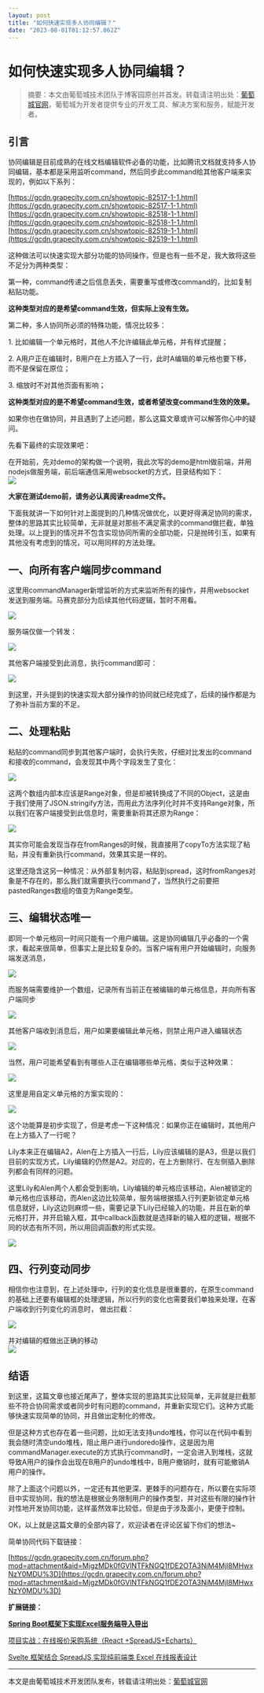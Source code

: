 ```yaml
---
layout: post
title: "如何快速实现多人协同编辑？"
date: "2023-08-01T01:12:57.062Z"
---
```

如何快速实现多人协同编辑？
=============

> 摘要：本文由葡萄城技术团队于博客园原创并首发。转载请注明出处：[葡萄城官网](https://www.grapecity.com.cn/)，葡萄城为开发者提供专业的开发工具、解决方案和服务，赋能开发者。

引言
--

协同编辑是目前成熟的在线文档编辑软件必备的功能，比如腾讯文档就支持多人协同编辑，基本都是采用监听command，然后同步此command给其他客户端来实现的，例如以下系列：

[https://gcdn.grapecity.com.cn/showtopic-82517-1-1.html](https://gcdn.grapecity.com.cn/showtopic-82517-1-1.html)  
[https://gcdn.grapecity.com.cn/showtopic-82518-1-1.html](https://gcdn.grapecity.com.cn/showtopic-82518-1-1.html)  
[https://gcdn.grapecity.com.cn/showtopic-82519-1-1.html](https://gcdn.grapecity.com.cn/showtopic-82519-1-1.html)

这种做法可以快速实现大部分功能的协同操作，但是也有一些不足，我大致将这些不足分为两种类型：

第一种，command传递之后信息丢失，需要重写或修改command的，比如复制粘贴功能。

**这种类型对应的是希望command生效，但实际上没有生效。**

第二种，多人协同所必须的特殊功能，情况比较多：

1\. 比如编辑一个单元格时，其他人不允许编辑此单元格，并有样式提醒；

2\. A用户正在编辑时，B用户在上方插入了一行，此时A编辑的单元格也要下移，而不是保留在原位；

3\. 缩放时不对其他页面有影响；

**这种类型对应的是不希望command生效，或者希望改变command生效的效果。**

如果你也在做协同，并且遇到了上述问题，那么这篇文章或许可以解答你心中的疑问。

先看下最终的实现效果吧：

在开始前，先对demo的架构做一个说明，我此次写的demo是html做前端，并用nodejs做服务端，前后端通信采用websocket的方式，目录结构如下：  
![](https://img2023.cnblogs.com/blog/139239/202307/139239-20230731113856764-324435749.png)

**大家在测试demo前，请务必认真阅读readme文件。**

下面我就讲一下如何针对上面提到的几种情况做优化，以更好得满足协同的需求，整体的思路其实比较简单，无非就是对那些不满足需求的command做拦截，单独处理。以上提到的情况并不包含实现协同所需的全部功能，只是抛砖引玉，如果有其他没有考虑到的情况，可以用同样的方法处理。

一、向所有客户端同步command
-----------------

这里用commandManager新增监听的方式来监听所有的操作，并用websocket发送到服务端。马赛克部分为后续其他代码逻辑，暂时不用看。

![](https://img2023.cnblogs.com/blog/139239/202307/139239-20230731113936601-1782029991.png)

服务端仅做一个转发：

![](https://img2023.cnblogs.com/blog/139239/202307/139239-20230731114000309-1082572574.png)

其他客户端接受到此消息，执行command即可：

![](https://img2023.cnblogs.com/blog/139239/202307/139239-20230731114027526-1067200713.png)

到这里，开头提到的快速实现大部分操作的协同就已经完成了，后续的操作都是为了弥补当前方案的不足。

二、处理粘贴
------

粘贴的command同步到其他客户端时，会执行失败，仔细对比发出的command和接收的command，会发现其中两个字段发生了变化：

![](https://img2023.cnblogs.com/blog/139239/202307/139239-20230731114042348-766432888.png)

这两个数组内部本应该是Range对象，但是却被转换成了不同的Object，这是由于我们使用了JSON.stringify方法，而用此方法序列化时并不支持Range对象，所以我们在客户端接受到此信息时，需要重新将其还原为Range：

![](https://img2023.cnblogs.com/blog/139239/202307/139239-20230731114128831-1952200014.png)

其实你可能会发现当存在fromRanges的时候，我直接用了copyTo方法实现了粘贴，并没有重新执行command，效果其实是一样的。

这里还隐含这另一种情况：从外部复制内容，粘贴到spread，这时fromRanges对象是不存在的，那么我们就需要执行command了，当然执行之前要把pastedRanges数组的值变为Range类型。

三、编辑状态唯一
--------

即同一个单元格同一时间只能有一个用户编辑。这是协同编辑几乎必备的一个需求，看起来很简单，但事实上是比较复杂的。当客户端有用户开始编辑时，向服务端发送消息，

![](https://img2023.cnblogs.com/blog/139239/202307/139239-20230731114244797-250593165.png)

而服务端需要维护一个数组，记录所有当前正在被编辑的单元格信息，并向所有客户端同步

![](https://img2023.cnblogs.com/blog/139239/202307/139239-20230731114309921-11098943.png)

其他客户端收到消息后，用户如果要编辑此单元格，则禁止用户进入编辑状态

![](https://img2023.cnblogs.com/blog/139239/202307/139239-20230731114340236-1067921474.png)

当然，用户可能希望看到有哪些人正在编辑哪些单元格，类似于这种效果：

![](https://img2023.cnblogs.com/blog/139239/202307/139239-20230731114436275-328517415.png)

这里是用自定义单元格的方案实现的：

![](https://img2023.cnblogs.com/blog/139239/202307/139239-20230731114501025-1667321301.png)

这个功能算是初步实现了，但是考虑一下这种情况：如果你正在编辑时，其他用户在上方插入了一行呢？

Lily本来正在编辑A2，Alen在上方插入一行后，Lily应该编辑的是A3，但是以我们目前的实现方式，Lily编辑的仍然是A2。对应的，在上方删除行、在左侧插入删除列都会有同样的问题。

这里Lily和Alen两个人都会受到影响，Lily编辑的单元格应该移动，Alen被锁定的单元格也应该移动，而Alen这边比较简单，服务端根据插入行列更新锁定单元格信息就好，Lily这边则麻烦一些，需要记录下Lily已经输入的功能，并且在新的单元格打开，并开启输入框，其中callback函数就是选择新的输入框的逻辑，根据不同的状态有所不同，所以用回调函数的形式实现。

![](https://img2023.cnblogs.com/blog/139239/202307/139239-20230731114554742-710550813.png)

四、行列变动同步
--------

相信你也注意到，在上述处理中，行列的变化信息是很重要的，在原生command的基础上还要有编辑框的处理逻辑，所以行列的变化也需要我们单独来处理，在客户端收到行列变化的消息时， 做出拦截：

![](https://img2023.cnblogs.com/blog/139239/202307/139239-20230731114636583-1571641991.png)

并对编辑的框做出正确的移动  
![](https://img2023.cnblogs.com/blog/139239/202307/139239-20230731114735847-481554143.png)

结语
--

到这里，这篇文章也接近尾声了，整体实现的思路其实比较简单，无非就是拦截那些不符合协同需求或者同步时有问题的command，并重新实现它们。这种方式能够快速实现简单的协同，并且做出定制化的修改。

但是这种方式也存在着一些问题，比如无法支持undo堆栈，你可以在代码中看到我会随时清空undo堆栈，阻止用户进行undoredo操作，这是因为用commandManager.execute的方式执行command时，一定会进入到堆栈，这就导致A用户的操作会出现在B用户的undo堆栈中，B用户撤销时，就有可能撤销A用户的操作。

除了上面这个问题以外，一定还有其他更深、更棘手的问题存在，所以要在实际项目中实现协同，我的想法是根据业务限制用户的操作类型，并对这些有限的操作针对性地开发协同功能，这样虽然效率比较低，但是由于涉及面小，更便于控制。

OK，以上就是这篇文章的全部内容了，欢迎读者在评论区留下你们的想法~

简单协同代码下载链接：

[https://gcdn.grapecity.com.cn/forum.php?mod=attachment&aid=MjgzMDk0fGVlNTFkNGQ1fDE2OTA3NjM4Mjl8MHwxNzY0MDU%3D](https://gcdn.grapecity.com.cn/forum.php?mod=attachment&aid=MjgzMDk0fGVlNTFkNGQ1fDE2OTA3NjM4Mjl8MHwxNzY0MDU%3D)

**扩展链接：**

[**Spring Boot框架下实现Excel服务端导入导出**](https://www.grapecity.com.cn/blogs/import-and-export-excel-at-server-side-use-spring-boot)

[项目实战：在线报价采购系统（React +SpreadJS+Echarts）](https://www.grapecity.com.cn/blogs/online-price-purchase-system)

[Svelte 框架结合 SpreadJS 实现纯前端类 Excel 在线报表设计](https://www.grapecity.com.cn/blogs/frontend-online-designer-by-svelte-and-spreadjs)

* * *

  

本文是由葡萄城技术开发团队发布，转载请注明出处：[葡萄城官网](https://www.grapecity.com.cn/)